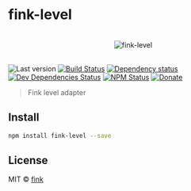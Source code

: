 # fink-level

<p align="center">
  <br>
  <img src="https://avatars2.githubusercontent.com/u/16745034" alt="fink-level">
  <br>
  <br>
</p>

![Last version](https://img.shields.io/github/tag/finkhq/fink-level.svg?style=flat-square)
[![Build Status](http://img.shields.io/travis/finkhq/fink-level/master.svg?style=flat-square)](https://travis-ci.org/finkhq/fink-level)
[![Dependency status](http://img.shields.io/david/finkhq/fink-level.svg?style=flat-square)](https://david-dm.org/finkhq/fink-level)
[![Dev Dependencies Status](http://img.shields.io/david/dev/finkhq/fink-level.svg?style=flat-square)](https://david-dm.org/finkhq/fink-level#info=devDependencies)
[![NPM Status](http://img.shields.io/npm/dm/fink-level.svg?style=flat-square)](https://www.npmjs.org/package/fink-level)
[![Donate](https://img.shields.io/badge/donate-paypal-blue.svg?style=flat-square)](https://paypal.me/kikobeats)

> Fink level adapter

## Install

```bash
npm install fink-level --save
```

## License

MIT © [fink](http://xn--rn8h.ws/)
